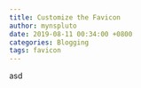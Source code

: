 ```yaml
---
title: Customize the Favicon
author: mynspluto
date: 2019-08-11 00:34:00 +0800
categories: Blogging
tags: favicon
---
```


asd
